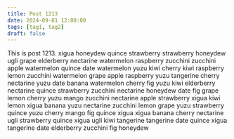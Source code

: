 ```yaml
---
title: Post 1213
date: 2024-09-01 12:00:00
tags: [tag1, tag2]
draft: false
---
```

This is post 1213.
xigua
honeydew
quince
strawberry
strawberry
honeydew
ugli
grape
elderberry
nectarine
watermelon
raspberry
zucchini
zucchini
apple
watermelon
quince
date
watermelon
yuzu
kiwi
cherry
kiwi
raspberry
lemon
zucchini
watermelon
grape
apple
raspberry
yuzu
tangerine
cherry
nectarine
yuzu
date
banana
watermelon
cherry
fig
yuzu
kiwi
elderberry
nectarine
quince
strawberry
zucchini
nectarine
honeydew
date
fig
grape
lemon
cherry
yuzu
mango
zucchini
nectarine
apple
strawberry
xigua
kiwi
lemon
xigua
banana
yuzu
nectarine
zucchini
lemon
grape
yuzu
strawberry
quince
yuzu
cherry
mango
fig
quince
xigua
xigua
banana
cherry
nectarine
ugli
strawberry
quince
xigua
ugli
kiwi
tangerine
tangerine
date
quince
xigua
tangerine
date
elderberry
zucchini
fig
honeydew
